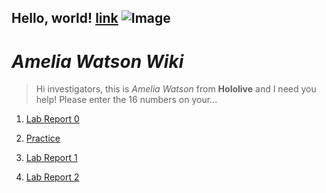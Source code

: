 **Hello, world!**
[link](https://youtu.be/GZqizez1Dzs)
![Image](https://static.miraheze.org/hololivewiki/thumb/e/e8/Watson_Amelia_-_Portrait_01.png/580px-Watson_Amelia_-_Portrait_01.png)
---
# _Amelia Watson Wiki_
> Hi investigators, this is _Amelia Watson_ from **Hololive** and I need you help! Please enter the 16 numbers on your...


1) [Lab Report 0](https://github.com/Valval144/cse15l-lab-reports/blob/main/individual-lab-report-1.md)

2) [Practice](https://github.com/Valval144/cse15l-lab-reports/blob/main/practice.md)

3) [Lab Report 1](https://github.com/Valval144/cse15l-lab-reports/blob/main/individual-lab-report-1.md)

4) [Lab Report 2](https://valval144.github.io/cse15l-lab-reports/LabReport2.html)
